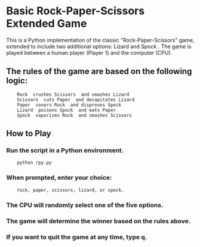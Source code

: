 # Basic Rock-Paper-Scissors Extended Game 

This is a Python implementation of the classic "Rock-Paper-Scissors" game, extended to include two additional options: Lizard  and Spock . The game is played between a human player (Player 1) and the computer (CPU). 

## The rules of the game are based on the following logic: 

        Rock  crushes Scissors  and smashes Lizard
        Scissors  cuts Paper  and decapitates Lizard
        Paper  covers Rock  and disproves Spock
        Lizard  poisons Spock  and eats Paper
        Spock  vaporizes Rock  and smashes Scissors
     

## How to Play 

### Run the script in a Python environment.
        python rpy.py

### When prompted, enter your choice:
        rock, paper, scissors, lizard, or spock.
        
### The CPU will randomly select one of the five options.

### The game will determine the winner based on the rules above.

### If you want to quit the game at any time, type q.
